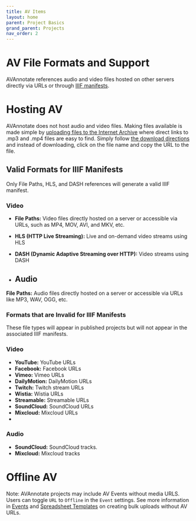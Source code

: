 ```yaml
---
title: AV Items
layout: home
parent: Project Basics
grand_parent: Projects
nav_order: 2
---
```


# AV File Formats and Support

AVAnnotate references audio and video files hosted on other servers directly via URLs or through [IIIF manifests](iiif.md). 

# Hosting AV 
AVAnnotate does not host audio and video files. Making files available is made simple by [uploading files to the Internet Archive](https://help.archive.org/help/uploading-a-basic-guide/) where direct links to .mp3 and .mp4 files are easy to find. Simply follow [the download directions](https://help.archive.org/help/how-to-download-files/) and instead of downloading, click on the file name and copy the URL to the file.

## Valid Formats for IIIF Manifests
Only File Paths, HLS, and DASH references will generate a valid IIIF manifest. 

### Video
- **File Paths:** Video files directly hosted on a server or accessible via URLs, such as MP4, MOV, AVI, and MKV, etc. 
- **HLS (HTTP Live Streaming):** Live and on-demand video streams using HLS
- **DASH (Dynamic Adaptive Streaming over HTTP):** Video streams using DASH

- ## Audio
**File Paths:** Audio files directly hosted on a server or accessible via URLs like MP3, WAV, OGG, etc.

### Formats that are Invalid for IIIF Manifests
These file types will appear in published projects but will not appear in the associated IIIF manifests.

### Video
- **YouTube:** YouTube URLs  
- **Facebook:** Facebook URLs 
- **Vimeo:** Vimeo URLs
- **DailyMotion:** DailyMotion URLs
- **Twitch:** Twitch stream URLs
- **Wistia:** Wistia URLs
- **Streamable:** Streamable URLs
- **SoundCloud:** SoundCloud URLs
- **Mixcloud:** Mixcloud URLs
- 
### Audio
- **SoundCloud:** SoundCloud tracks.
- **Mixcloud:** Mixcloud tracks

# Offline AV
Note: AVAnnotate projects may include AV Events without media URLS. Users can toggle `URL` to `Offline` in the `Event` settings. See more information in [Events](https://avannotate.github.io/documentation/pages/events/) and [Spreadsheet Templates](https://avannotate.github.io/documentation/pages/templates/) on creating bulk uploads without AV URLs.

